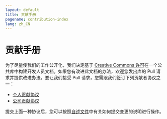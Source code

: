 ```yaml
---
layout: default
title: 贡献手册
pagename: contribution-index
lang: zh_CN
---
```


# 贡献手册

为了尽量使我们的工作公开化，我们决定基于 [Creative Commons 许可](https://github.com/shotgunsoftware/developer-beta/blob/master/LICENSE.md)在一个公共库中构建开发人员文档。如果您有改进此文档的办法，欢迎您发出库的 Pull 请求并提供改进办法。要让我们接受 Pull 请求，您需跟我们签订下列贡献者协议之一：

- [个人贡献协议](../all_langs/contribution/ind_contrib_agmt_for_shotgun_developer_documentation.pdf)
- [公司贡献协议](../all_langs/contribution/corp_contrib_agmt_for_shotgun_developer_documentation.pdf)

提交上面一种协议后，您可以按照[自述文件](https://github.com/shotgunsoftware/developer-beta/#Making-a-change-to-the-documentation)中有关如何提交变更的说明进行操作。
